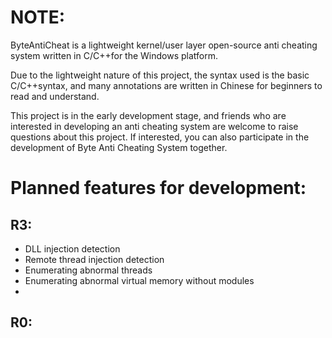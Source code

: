 NOTE:
====
ByteAntiCheat is a lightweight kernel/user layer open-source anti cheating system written in C/C++for the Windows platform.

Due to the lightweight nature of this project, the syntax used is the basic C/C++syntax, and many annotations are written in Chinese for beginners to read and understand.

This project is in the early development stage, and friends who are interested in developing an anti cheating system are welcome to raise questions about this project. If interested, you can also participate in the development of Byte Anti Cheating System together.

Planned features for development:
====
R3:
----
* DLL injection detection
* Remote thread injection detection
* Enumerating abnormal threads
* Enumerating abnormal virtual memory without modules
* 
R0:
----
